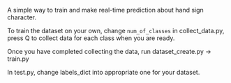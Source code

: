 A simple way to train and make real-time prediction about hand sign character.

To train the dataset on your own, change `num_of_classes` in collect_data.py, press Q to collect data for each class when you are ready.

Once you have completed collecting the data, run dataset_create.py -> train.py

In test.py, change labels_dict into appropriate one for your dataset.
